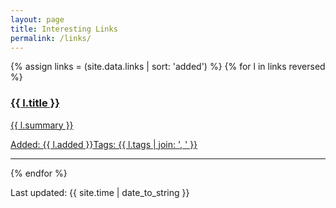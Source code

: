 ```yaml
---
layout: page
title: Interesting Links
permalink: /links/
---
```


{% assign links = (site.data.links | sort: 'added') %}
{% for l in links reversed %}
<a href="{{ l.url }}"><h3>{{ l.title }}</h3>
    <p>{{ l.summary }}</p>
    <p class="h6">Added: {{ l.added }}<span class="right">Tags: {{ l.tags | join: ', ' }}</span></p>
</a>
<hr class="clearfix">
{% endfor %}

Last updated: {{ site.time | date_to_string }}

<!--
{% for l in site.data.links %}
<div class="md-col-6 mb2">
  <a class="overflow-hidden bg-white border rounded" href="{{ l.url }}">
    <div class="p1 white bg-blue">
      <h4 class="p1">{{ l.title }}</h4>
      <span class="right inline-block px1 white bg-gray rounded">{{ l.tags }}</span>
    </div>
    <div class="p1 clearfix">
      <p class="left m0">{{ l.summary }}</p>
    </div>
  </a>
</div>
{% endfor %}

<hr>
-->
